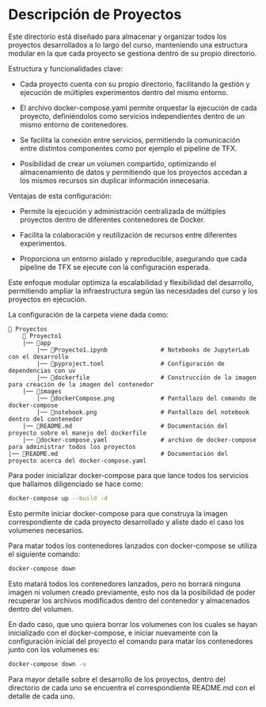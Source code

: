 # Descripción de Proyectos

Este directorio está diseñado para almacenar y organizar todos los proyectos desarrollados a lo largo del curso, manteniendo una estructura modular en la que cada proyecto se gestiona dentro de su propio directorio.

Estructura y funcionalidades clave:

-   Cada proyecto cuenta con su propio directorio, facilitando la gestión y ejecución de múltiples experimentos dentro del mismo entorno.

-   El archivo docker-compose.yaml permite orquestar la ejecución de cada proyecto, definiéndolos como servicios independientes dentro de un mismo entorno de contenedores.

-   Se facilita la conexión entre servicios, permitiendo la comunicación entre distintos componentes como por ejemplo el pipeline de TFX.

-   Posibilidad de crear un volumen compartido, optimizando el almacenamiento de datos y permitiendo que los proyectos accedan a los mismos recursos sin duplicar información innecesaria.

Ventajas de esta configuración:

-   Permite la ejecución y administración centralizada de múltiples proyectos dentro de diferentes contenedores de Docker.

-   Facilita la colaboración y reutilización de recursos entre diferentes experimentos.

-   Proporciona un entorno aislado y reproducible, asegurando que cada pipeline de TFX se ejecute con la configuración esperada.

Este enfoque modular optimiza la escalabilidad y flexibilidad del desarrollo, permitiendo ampliar la infraestructura según las necesidades del curso y los proyectos en ejecución.

La configuración de la carpeta viene dada como:

```plaintext
📁 Proyectos 
    📁 Proyecto1 
    |── 📁app
        |── 📄Proyecto1.ipynb               # Notebooks de JupyterLab con el desarrollo
        |── 📄pyproject.toml                # Configuración de dependencias con uv
        |── 📄dockerfile                    # Construcción de la imagen para creación de la imagen del contenedor
    |── 📁images
        |── 📄dockerCompose.png             # Pantallazo del comando de docker-compose
        |── 📄notebook.png                  # Pantallazo del notebook dentro del contenedor
    |── 📄README.md                         # Documentación del proyecto sobre el manejo del dockerfile
    |── 📄docker-compose.yaml               # archivo de docker-compose para administrar todos los proyectos
|── 📄README.md                             # Documentación del proyecto acerca del docker-compose.yaml
```


Para poder inicializar docker-compose para que lance todos los servicios que hallamos diligenciado se hace como:

```Bash
docker-compose up --build -d
```

Esto permite iniciar docker-compose para que construya la imagen correspondiente de cada proyecto desarrollado y aliste dado el caso los volumenes necesarios.

Para matar todos los contenedores lanzados con docker-compose se utiliza el siguiente comando:

```Bash
docker-compose down
```
Esto matará todos los contenedores lanzados, pero no borrará ninguna imagen ni volumen creado previamente, esto nos da la posibilidad de poder recuperar los archivos modificados dentro del contenedor y almacenados dentro del volumen.

En dado caso, que uno quiera borrar los volumenes con los cuales se hayan inicializado con el docker-compose, e iniciar nuevamente con la configuración inicial del proyecto el comando para matar los contenedores junto con los volumenes es:

```Bash 
docker-compose down -v
```
Para mayor detalle sobre el desarrollo de los proyectos, dentro del directorio de cada uno se encuentra el correspondiente README.md con el detalle de cada uno.
